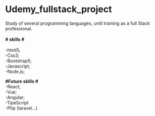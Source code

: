 # Udemy_fullstack_project
 Study of several programming languages, until training as a full Stack professional.
 <br>
 <br>
<strong> # skills # </strong> 
<br>
 <br>
 -html5;
 <br>
 -Css3;
 <br>
 -Bootstrap5;
 <br>
 -Javascript;
 <br>
 -Node.js;

 <strong> #Future skills # </strong> 
<br>
 -React;
 <br>
 -Vue;
 <br>
 -Angular;
 <br>
 -TipeScript
 <br>
 -Php (laravel...)
 <br>

